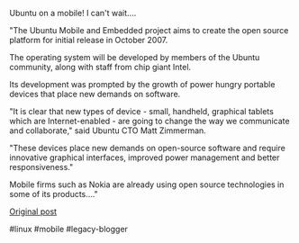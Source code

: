 <!--
date: '2007-05-08'
published: true
slug: 2007-05-linux-evolves-for-mobile-phones
time_to_read: 5
title: Linux evolves for mobile phones
-->

Ubuntu on a mobile! I can't wait....  
  
"The Ubuntu Mobile and Embedded project aims to create the open source platform for initial release in October 2007.  
  
The operating system will be developed by members of the Ubuntu community, along with staff from chip giant Intel.  
  
Its development was prompted by the growth of power hungry portable devices that place new demands on software.  
  
"It is clear that new types of device - small, handheld, graphical tablets which are Internet-enabled - are going to change the way we communicate and collaborate," said Ubuntu CTO Matt Zimmerman.  
  
"These devices place new demands on open-source software and require innovative graphical interfaces, improved power management and better responsiveness."  
  
Mobile firms such as Nokia are already using open source technologies in some of its products...."

[Original post](https://ysfk.blogspot.com/2007/05/linux-evolves-for-mobile-phones.html)

#linux #mobile #legacy-blogger 